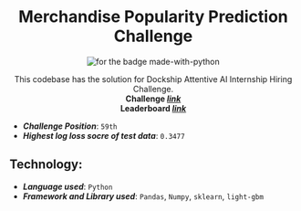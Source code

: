 <h1 align="center">Merchandise Popularity Prediction Challenge</h1>

<p align="center">
  <img src="https://forthebadge.com/images/badges/made-with-python.svg" alt="for the badge made-with-python">
</p>

<p align="center">
  This codebase has the solution for Dockship Attentive AI Internship Hiring Challenge. <br/>
  <b>Challenge <i><a href="https://machinehack.com/hackathons/merchandise_popularity_prediction_challenge/overview"> link</a><br/></i>
  Leaderboard <i><a href="https://machinehack.com/hackathons/merchandise_popularity_prediction_challenge/leaderboard"> link</a></i></b>
</p>

- **_Challenge Position_**: `59th`
- **_Highest log loss socre of test data_**: `0.3477`


## Technology:

- ***Language used***: `Python`
- ***Framework and Library used***:  `Pandas`, `Numpy`, `sklearn`, `light-gbm`
